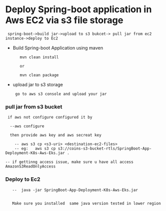 # Deploy Spring-boot application in Aws EC2 via s3 file storage

     spring-boot->build jar->upload to s3 bukcet-> pull jar from ec2 instance->deploy to Ec2

- Build Spring-boot Application using maven
    
         mvn clean install     

         or

         mvn clean package


- upload jar to s3 storage

       go to aws s3 console and upload your jar

### pull jar from s3 bucket


        

	 if aws not configure configured it by 
	 
	  --aws configure  

	  then provide aws key and aws secreat key

        -- aws s3 cp <s3-uri> <destination-ec2-files>
        -- eg:   aws s3 cp s3://coins-s3-bucket-rtls/SpringBoot-App-Deployment-K8s-Aws-Eks.jar .

	-- if gettinng access issue, make sure u have all access AmazonS3ReadOnlyAccess


### Deploy to Ec2

       --  java -jar SpringBoot-App-Deployment-K8s-Aws-Eks.jar


       Make sure you installed  same java version tested in lower region 

    